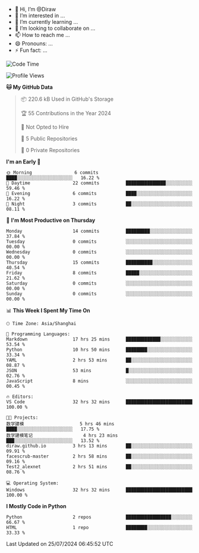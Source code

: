 - 👋 Hi, I’m @Diraw
- 👀 I’m interested in ...
- 🌱 I’m currently learning ...
- 💞️ I’m looking to collaborate on ...
- 📫 How to reach me ...
- 😄 Pronouns: ...
- ⚡ Fun fact: ...

<!---
Diraw/Diraw is a ✨ special ✨ repository because its `README.md` (this file) appears on your GitHub profile.
You can click the Preview link to take a look at your changes.
--->

<!--START_SECTION:waka-->
![Code Time](http://img.shields.io/badge/Code%20Time-44%20hrs%2051%20mins-blue)

![Profile Views](http://img.shields.io/badge/Profile%20Views-0-blue)

**🐱 My GitHub Data** 

> 📦 220.6 kB Used in GitHub's Storage 
 > 
> 🏆 55 Contributions in the Year 2024
 > 
> 🚫 Not Opted to Hire
 > 
> 📜 5 Public Repositories 
 > 
> 🔑 0 Private Repositories 
 > 
**I'm an Early 🐤** 

```text
🌞 Morning                6 commits           ████░░░░░░░░░░░░░░░░░░░░░   16.22 % 
🌆 Daytime                22 commits          ███████████████░░░░░░░░░░   59.46 % 
🌃 Evening                6 commits           ████░░░░░░░░░░░░░░░░░░░░░   16.22 % 
🌙 Night                  3 commits           ██░░░░░░░░░░░░░░░░░░░░░░░   08.11 % 
```
📅 **I'm Most Productive on Thursday** 

```text
Monday                   14 commits          █████████░░░░░░░░░░░░░░░░   37.84 % 
Tuesday                  0 commits           ░░░░░░░░░░░░░░░░░░░░░░░░░   00.00 % 
Wednesday                0 commits           ░░░░░░░░░░░░░░░░░░░░░░░░░   00.00 % 
Thursday                 15 commits          ██████████░░░░░░░░░░░░░░░   40.54 % 
Friday                   8 commits           █████░░░░░░░░░░░░░░░░░░░░   21.62 % 
Saturday                 0 commits           ░░░░░░░░░░░░░░░░░░░░░░░░░   00.00 % 
Sunday                   0 commits           ░░░░░░░░░░░░░░░░░░░░░░░░░   00.00 % 
```


📊 **This Week I Spent My Time On** 

```text
🕑︎ Time Zone: Asia/Shanghai

💬 Programming Languages: 
Markdown                 17 hrs 25 mins      █████████████░░░░░░░░░░░░   53.54 % 
Python                   10 hrs 50 mins      ████████░░░░░░░░░░░░░░░░░   33.34 % 
YAML                     2 hrs 53 mins       ██░░░░░░░░░░░░░░░░░░░░░░░   08.87 % 
JSON                     53 mins             █░░░░░░░░░░░░░░░░░░░░░░░░   02.76 % 
JavaScript               8 mins              ░░░░░░░░░░░░░░░░░░░░░░░░░   00.45 % 

🔥 Editors: 
VS Code                  32 hrs 32 mins      █████████████████████████   100.00 % 

🐱‍💻 Projects: 
数学建模                     5 hrs 46 mins       ████░░░░░░░░░░░░░░░░░░░░░   17.75 % 
数学建模笔记                   4 hrs 23 mins       ███░░░░░░░░░░░░░░░░░░░░░░   13.52 % 
diraw.github.io          3 hrs 13 mins       ██░░░░░░░░░░░░░░░░░░░░░░░   09.91 % 
facescrub-master         2 hrs 58 mins       ██░░░░░░░░░░░░░░░░░░░░░░░   09.16 % 
Test2_alexnet            2 hrs 51 mins       ██░░░░░░░░░░░░░░░░░░░░░░░   08.76 % 

💻 Operating System: 
Windows                  32 hrs 32 mins      █████████████████████████   100.00 % 
```

**I Mostly Code in Python** 

```text
Python                   2 repos             █████████████████░░░░░░░░   66.67 % 
HTML                     1 repo              ████████░░░░░░░░░░░░░░░░░   33.33 % 
```




 Last Updated on 25/07/2024 06:45:52 UTC
<!--END_SECTION:waka-->
